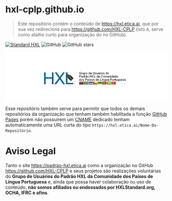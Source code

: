 # hxl-cplp.github.io
> Este repositório contém o conteúdo de <https://hxl.etica.ai>, que por sua
> vez redireciona para <https://github.com/HXL-CPLP> (isto é, serve como atalho
> curto para organização do no GitHub).

[![Standard HXL](https://img.shields.io/badge/Standard-HXL-%23F26459)](https://hxlstandard.org/)
![GitHub](https://img.shields.io/github/license/HXL-CPLP/hxl-cplp.github.io)
![GitHub stars](https://img.shields.io/github/stars/HXL-CPLP/hxl-cplp.github.io?style=social)

[![Grupo de Usuários do Padrão HXL da Comunidade dos Países de Língua Portuguesa](img/banner-hxl-cplp.png)](https://hxlstandard.org/)

Esse repositório também serve para permitir que todos os demais repositórios da
organização que tenham também habilitada a função [GitHub Pages](https://help.github.com/pt/github/working-with-github-pages/about-github-pages) porém não
possuírem um [CNAME](CNAME) dedicado tenham automaticamente uma URL curta do
tipo `https://hxl.etica.ai/Nome-Do-Repositório`.

# Aviso Legal
Tanto o site <https://padrao-hxl.etica.ai> como a organização no GitHub
<https://github.com/HXL-CPLP> e seus projetos são realizações voluntárias do
**Grupo de Usuários do Padrão HXL da Comunidade dos Países de Língua
Portuguesa** e, ainda que possa haver colaboração ou uso de conteúdo,
**não somos afiliados ou endossados por HXLStandard.org, OCHA, IFRC e afins**.
